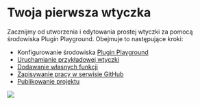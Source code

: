 # Twoja pierwsza wtyczka

Zacznijmy od utworzenia i edytowania prostej wtyczki za pomocą środowiska Plugin Playground. Obejmuje to następujące kroki:

* Konfigurowanie środowiska [Plugin Playground](plugin-playground.md)
* [Uruchamianie przykładowej wtyczki](launching-the-sample-plugin.md)
* [Dodawanie własnych funkcji](adding-your-own-features.md)
* [Zapisywanie pracy w serwisie GitHub](saving-your-work-to-github.md)
* [Publikowanie projektu](publishing-your-project.md)

![](<../../../.gitbook/assets/03-FormIt plugin cylinder demo.gif>)

